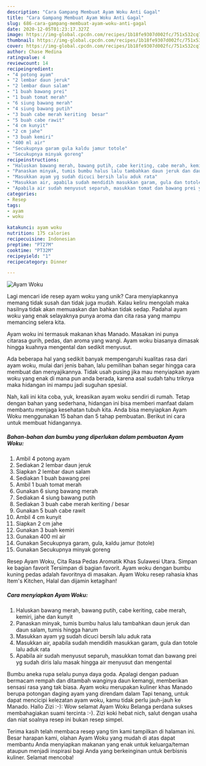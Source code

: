 ```yaml
---
description: "Cara Gampang Membuat Ayam Woku Anti Gagal"
title: "Cara Gampang Membuat Ayam Woku Anti Gagal"
slug: 686-cara-gampang-membuat-ayam-woku-anti-gagal
date: 2020-12-05T01:23:17.327Z
image: https://img-global.cpcdn.com/recipes/1b18fe9307d002fc/751x532cq70/ayam-woku-foto-resep-utama.jpg
thumbnail: https://img-global.cpcdn.com/recipes/1b18fe9307d002fc/751x532cq70/ayam-woku-foto-resep-utama.jpg
cover: https://img-global.cpcdn.com/recipes/1b18fe9307d002fc/751x532cq70/ayam-woku-foto-resep-utama.jpg
author: Chase Medina
ratingvalue: 4
reviewcount: 14
recipeingredient:
- "4 potong ayam"
- "2 lembar daun jeruk"
- "2 lembar daun salam"
- "1 buah bawang prei"
- "1 buah tomat merah"
- "6 siung bawang merah"
- "4 siung bawang putih"
- "3 buah cabe merah keriting  besar"
- "5 buah cabe rawit"
- "4 cm kunyit"
- "2 cm jahe"
- "3 buah kemiri"
- "400 ml air"
- "Secukupnya garam gula kaldu jamur totole"
- "Secukupnya minyak goreng"
recipeinstructions:
- "Haluskan bawang merah, bawang putih, cabe keriting, cabe merah, kemiri, jahe dan kunyit"
- "Panaskan minyak, tumis bumbu halus lalu tambahkan daun jeruk dan daun salam, tumis hingga harum"
- "Masukkan ayam yg sudah dicuci bersih lalu aduk rata"
- "Masukkan air, apabila sudah mendidih masukkan garam, gula dan totole lalu aduk rata"
- "Apabila air sudah menyusut separuh, masukkan tomat dan bawang prei yg sudah diris lalu masak hingga air menyusut dan mengental"
categories:
- Resep
tags:
- ayam
- woku

katakunci: ayam woku 
nutrition: 175 calories
recipecuisine: Indonesian
preptime: "PT27M"
cooktime: "PT32M"
recipeyield: "1"
recipecategory: Dinner

---
```



![Ayam Woku](https://img-global.cpcdn.com/recipes/1b18fe9307d002fc/751x532cq70/ayam-woku-foto-resep-utama.jpg)

Lagi mencari ide resep ayam woku yang unik? Cara menyiapkannya memang tidak susah dan tidak juga mudah. Kalau keliru mengolah maka hasilnya tidak akan memuaskan dan bahkan tidak sedap. Padahal ayam woku yang enak selayaknya punya aroma dan cita rasa yang mampu memancing selera kita.

Ayam woku ini termasuk makanan khas Manado. Masakan ini punya citarasa gurih, pedas, dan aroma yang wangi. Ayam woku biasanya dimasak hingga kuahnya mengental dan sedikit menyusut.

Ada beberapa hal yang sedikit banyak mempengaruhi kualitas rasa dari ayam woku, mulai dari jenis bahan, lalu pemilihan bahan segar hingga cara membuat dan menyajikannya. Tidak usah pusing jika mau menyiapkan ayam woku yang enak di mana pun anda berada, karena asal sudah tahu triknya maka hidangan ini mampu jadi suguhan spesial.


Nah, kali ini kita coba, yuk, kreasikan ayam woku sendiri di rumah. Tetap dengan bahan yang sederhana, hidangan ini bisa memberi manfaat dalam membantu menjaga kesehatan tubuh kita. Anda bisa menyiapkan Ayam Woku menggunakan 15 bahan dan 5 tahap pembuatan. Berikut ini cara untuk membuat hidangannya.

<!--inarticleads1-->

##### Bahan-bahan dan bumbu yang diperlukan dalam pembuatan Ayam Woku:

1. Ambil 4 potong ayam
1. Sediakan 2 lembar daun jeruk
1. Siapkan 2 lembar daun salam
1. Sediakan 1 buah bawang prei
1. Ambil 1 buah tomat merah
1. Gunakan 6 siung bawang merah
1. Sediakan 4 siung bawang putih
1. Sediakan 3 buah cabe merah keriting / besar
1. Gunakan 5 buah cabe rawit
1. Ambil 4 cm kunyit
1. Siapkan 2 cm jahe
1. Gunakan 3 buah kemiri
1. Gunakan 400 ml air
1. Gunakan Secukupnya garam, gula, kaldu jamur (totole)
1. Gunakan Secukupnya minyak goreng


Resep Ayam Woku, Cita Rasa Pedas Aromatik Khas Sulawesi Utara. Simpan ke bagian favorit Tersimpan di bagian favorit. Ayam woku dengan bumbu kuning pedas adalah favoritnya di masakan. Ayam Woku resep rahasia khas Item&#39;s Kitchen, Halal dan dijamin ketagihan! 

<!--inarticleads2-->

##### Cara menyiapkan Ayam Woku:

1. Haluskan bawang merah, bawang putih, cabe keriting, cabe merah, kemiri, jahe dan kunyit
1. Panaskan minyak, tumis bumbu halus lalu tambahkan daun jeruk dan daun salam, tumis hingga harum
1. Masukkan ayam yg sudah dicuci bersih lalu aduk rata
1. Masukkan air, apabila sudah mendidih masukkan garam, gula dan totole lalu aduk rata
1. Apabila air sudah menyusut separuh, masukkan tomat dan bawang prei yg sudah diris lalu masak hingga air menyusut dan mengental


Bumbu aneka rupa selalu punya daya goda. Apalagi dengan paduan bermacam rempah dan ditambah wanginya daun kemangi, memberikan sensasi rasa yang tak biasa. Ayam woku merupakan kuliner khas Manado berupa potongan daging ayam yang direndam dalam Tapi tenang, untuk dapat mencicipi kelezatan ayam woku, kamu tidak perlu jauh-jauh ke Manado. Hallo Zizi :-): Wow selamat Ayam Woku Belanga perdana sukses membahagiakan suami tercinta :-). Zizi koki hebat nich, salut dengan usaha dan niat soalnya resep ini bukan resep simpel. 

Terima kasih telah membaca resep yang tim kami tampilkan di halaman ini. Besar harapan kami, olahan Ayam Woku yang mudah di atas dapat membantu Anda menyiapkan makanan yang enak untuk keluarga/teman ataupun menjadi inspirasi bagi Anda yang berkeinginan untuk berbisnis kuliner. Selamat mencoba!
